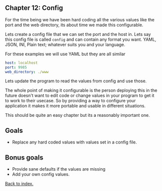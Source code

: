 ## Chapter 12: Config

For the time being we have been hard coding all the various values like the port and the web directory, 
its about time we made this configurable.

Lets create a config file that we can set the port and the host in. Lets say this config file is called `config` 
and can contain any format you want. YAML, JSON, INI, Plain text; whatever suits you and your language. 

For these examples we will use YAML but they are all similar

```yaml
host: localhost
port: 9985
web_directory: ./www
```

Lets update the program to read the values from config and use those.

The whole point of making it configurable is the person deploying this in the future doesn't want to edit code or 
change values in your program to get it to work to their usecase. So by providing a way to configure your application 
it makes it more portable and usable in different situations.

This should be quite an easy chapter but its a reasonably important one. 

## Goals

- Replace any hard coded values with values set in a config file.

## Bonus goals

- Provide sane defaults if the values are missing
- Add your own config values.

[Back to index.](index.md)